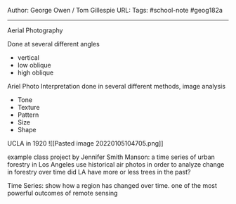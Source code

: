 Author: George Owen / Tom Gillespie
URL: 
Tags: #school-note #geog182a

---

Aerial Photography


Done at several different angles

- vertical
- low oblique
- high oblique




Ariel Photo Interpretation
done in several different methods, image analysis

- Tone
- Texture
- Pattern
- Size
- Shape



UCLA in 1920
![[Pasted image 20220105104705.png]]


example class project by Jennifer Smith Manson: a time series of urban forestry in Los Angeles
use historical air photos in order to analyze change in forestry over time
did LA have more or less trees in the past?

Time Series: show how a region has changed over time. one of the most powerful outcomes of remote sensing
